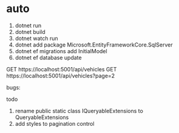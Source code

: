 # auto

1. dotnet run
2. dotnet build
3. dotnet watch run
4. dotnet add package Microsoft.EntityFrameworkCore.SqlServer
5. dotnet ef migrations add InitialModel
6. dotnet ef database update


GET https://localhost:5001/api/vehicles
GET https://localhost:5001/api/vehicles?page=2

bugs:


todo
1. rename public static class IQueryableExtensions to QueryableExtensions
2. add styles to pagination control
